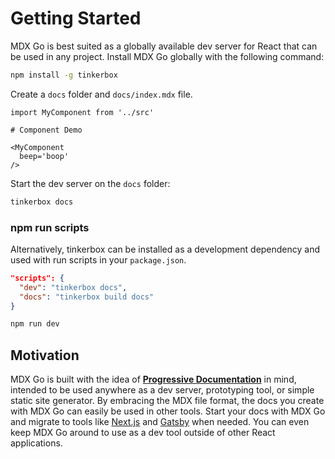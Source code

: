 
# Getting Started

MDX Go is best suited as a globally available dev server for React
that can be used in any project.
Install MDX Go globally with the following command:

```sh
npm install -g tinkerbox
```

Create a `docs` folder and `docs/index.mdx` file.

```mdx
import MyComponent from '../src'

# Component Demo

<MyComponent
  beep='boop'
/>
```

Start the dev server on the `docs` folder:

```sh
tinkerbox docs
```

### npm run scripts

Alternatively, tinkerbox can be installed as a development dependency and used with run scripts in your `package.json`.

```json
"scripts": {
  "dev": "tinkerbox docs",
  "docs": "tinkerbox build docs"
}
```

```sh
npm run dev
```

## Motivation

MDX Go is built with the idea of **[Progressive Documentation][]** in mind,
intended to be used anywhere as a dev server, prototyping tool, or simple static site generator.
By embracing the MDX file format, the docs you create with MDX Go can easily be used in other tools.
Start your docs with MDX Go and migrate to tools like [Next.js][] and [Gatsby][] when needed.
You can even keep MDX Go around to use as a dev tool outside of other React applications.

[Progressive Documentation]: https://jxnblk.com/writing/posts/progressive-documentation/
[Next.js]: https://github.com/zeit/next.js/
[Gatsby]: https://github.com/gatsbyjs/gatsby
